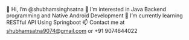 👋 Hi, I’m @shubhamsinghsatna
👀 I’m interested in Java Backend programming and Native Android Development
🌱 I’m currently learning RESTful API Using Springboot
📫 Contact me at shubhamsatna9074@gmail.com or +91 9074644022

<!--
**shubhamsinghsatna/shubhamsinghsatna** is a ✨ _special_ ✨ repository because its `README.md` (this file) appears on your GitHub profile.

Here are some ideas to get you started:

- 🔭 I’m currently working on ...
- 🌱 I’m currently learning ...
- 👯 I’m looking to collaborate on ...
- 🤔 I’m looking for help with ...
- 💬 Ask me about ...
- 📫 How to reach me: ...
- 😄 Pronouns: ...
- ⚡ Fun fact: ...
-->
